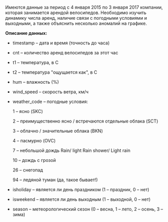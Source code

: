 Имеются данные за период с 4 января 2015 по 3 января 2017 компании, которая занимается арендой велосипедов. Необходимо изучить динамику числа аренд, наличие связи с погодными условиями и выходными, а также объяснить несколько аномалий на графике.

**Описание данных:**

* timestamp – дата и время (точность до часа)

* cnt – количество аренд велосипедов за этот час

* t1 – температура, в С

* t2 – температура "ощущается как", в С 

* hum – влажность (%)

* wind_speed – скорость ветра, км/ч

* weather_code – погодные условия:

    1 – ясно (SKC)

    2 – преимущественно ясно / встречаются отдельные облака (SCT)

    3 – облачно / значительные облака (BKN)

    4 – пасмурно (OVC)

    7 – небольшой дождь Rain/ light Rain shower/ Light rain 

    10 – дождь с грозой

    26 – снегопад 

    94 – ледяной туман (да, такое бывает!)

* isholiday – является ли день праздником (1 – праздник, 0 – нет)

* isweekend –  является ли день выходным (1 – выходной, 0 – нет)

* season – метеорологический сезон (0 – весна, 1 – лето, 2 – осень, 3 – зима)
